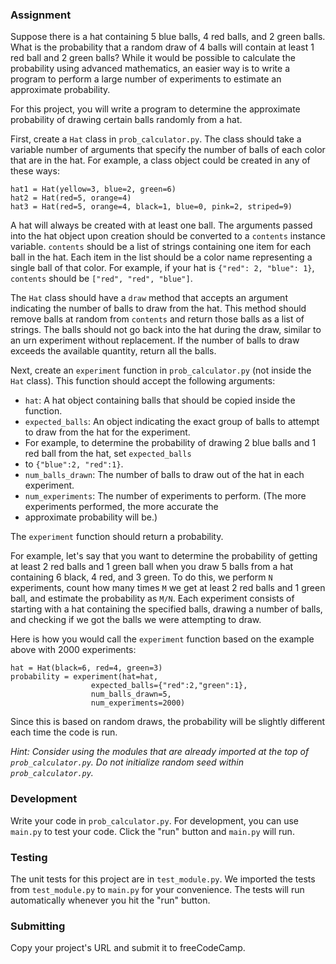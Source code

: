 ### Assignment

Suppose there is a hat containing 5 blue balls, 4 red balls, and 2 green balls. What is the probability that a random 
draw of 4 balls will contain at least 1 red ball and 2 green balls? While it would be possible to calculate the 
probability using advanced mathematics, an easier way is to write a program to perform a large number of experiments 
to estimate an approximate probability.

For this project, you will write a program to determine the approximate probability of drawing certain balls randomly 
from a hat. 

First, create a `Hat` class in `prob_calculator.py`. The class should take a variable number of arguments that specify 
the number of balls of each color that are in the hat. For example, a class object could be created in any of these 
ways:
```
hat1 = Hat(yellow=3, blue=2, green=6)
hat2 = Hat(red=5, orange=4)
hat3 = Hat(red=5, orange=4, black=1, blue=0, pink=2, striped=9)
```

A hat will always be created with at least one ball. The arguments passed into the hat object upon creation should be 
converted to a `contents` instance variable. `contents` should be a list of strings containing one item for each ball 
in the hat. Each item in the list should be a color name representing a single ball of that color. For example, if your 
hat is `{"red": 2, "blue": 1}`, `contents` should be `["red", "red", "blue"]`.

The `Hat` class should have a `draw` method that accepts an argument indicating the number of balls to draw from the 
hat. This method should remove balls at random from `contents` and return those balls as a list of strings. The balls 
should not go back into the hat during the draw, similar to an urn experiment without replacement. If the number of 
balls to draw exceeds the available quantity, return all the balls.

Next, create an `experiment` function in `prob_calculator.py` (not inside the `Hat` class). This function should accept 
the following arguments:
* `hat`: A hat object containing balls that should be copied inside the function.
* `expected_balls`: An object indicating the exact group of balls to attempt to draw from the hat for the experiment. 
* For example, to determine the probability of drawing 2 blue balls and 1 red ball from the hat, set `expected_balls` 
* to `{"blue":2, "red":1}`.
* `num_balls_drawn`: The number of balls to draw out of the hat in each experiment.
* `num_experiments`: The number of experiments to perform. (The more experiments performed, the more accurate the 
* approximate probability will be.)

The `experiment` function should return a probability. 

For example, let's say that you want to determine the probability of getting at least 2 red balls and 1 green ball when 
you draw 5 balls from a hat containing 6 black, 4 red, and 3 green. To do this, we perform `N` experiments, count how 
many times `M` we get at least 2 red balls and 1 green ball, and estimate the probability as `M/N`. Each experiment 
consists of starting with a hat containing the specified balls, drawing a number of balls, and checking if we got the 
balls we were attempting to draw.

Here is how you would call the `experiment` function based on the example above with 2000 experiments:

```
hat = Hat(black=6, red=4, green=3)
probability = experiment(hat=hat, 
                  expected_balls={"red":2,"green":1},
                  num_balls_drawn=5,
                  num_experiments=2000)
```

Since this is based on random draws, the probability will be slightly different each time the code is run.

*Hint: Consider using the modules that are already imported at the top of `prob_calculator.py`. Do not initialize 
random seed within `prob_calculator.py`.*

### Development

Write your code in `prob_calculator.py`. For development, you can use `main.py` to test your code. Click the "run" 
button and `main.py` will run.

### Testing 

The unit tests for this project are in `test_module.py`. We imported the tests from `test_module.py` to `main.py` 
for your convenience. The tests will run automatically whenever you hit the "run" button.

### Submitting

Copy your project's URL and submit it to freeCodeCamp.
